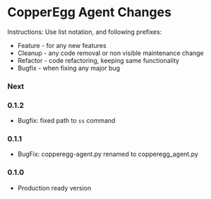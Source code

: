 # CopperEgg Agent Changes

Instructions:
Use list notation, and following prefixes:

- Feature - for any new features
- Cleanup - any code removal or non visible maintenance change
- Refactor - code refactoring, keeping same functionality
- Bugfix - when fixing any major bug


### Next

### 0.1.2

- Bugfix: fixed path to `ss` command

### 0.1.1

- BugFix: copperegg-agent.py renamed to copperegg_agent.py

### 0.1.0

- Production ready version


